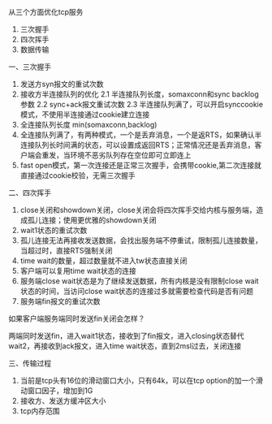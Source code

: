 从三个方面优化tcp服务
1. 三次握手
2. 四次挥手
3. 数据传输


一、三次握手
1. 发送方syn报文的重试次数
2. 接收方半连接队列的优化
    2.1 半连接队列长度，somaxconn和sync backlog参数
    2.2 sync+ack报文重试次数
    2.3 半连接队列满了，可以开启synccookie模式，不使用半连接通过cookie建立连接
3. 全连接队列长度 min(somaxconn,backlog)
4. 全连接队列满了，有两种模式，一个是丢弃消息，一个是返RTS，如果确认半连接队列长时间满的状态，可以设置成返回RTS；正常情况还是丢弃消息，客户端会重发，当环境不恶劣队列存在空位即可立即连上
5. fast open模式，第一次连接还是正常三次握手，会携带cookie,第二次连接就直接通过cookie校验，无需三次握手

二、四次挥手
1. close关闭和showdown关闭，close关闭会将四次挥手交给内核与服务端，造成孤儿连接；使用更优雅的showdown关闭
2. wait1状态的重试次数
3. 孤儿连接无法再接收发送数据，会找出服务端不停重试，限制孤儿连接数量，当超过时，直接RTS强制关闭
4. time wait的数量，超过数量就不进入tw状态直接关闭
5. 客户端可以复用time wait状态的连接
6. 服务端close wait状态是为了继续发送数据，所有内核是没有限制close wait状态的时间，当访问close wait状态的连接过多就需要检查代码是否有问题
7. 服务端fin报文的重试次数

如果客户端服务端同时发送fin关闭会怎样？

两端同时发送fin，进入wait1状态，接收到了fin报文，进入closing状态替代wait2，再接收到ack报文，进入time wait状态，直到2msl过去，关闭连接

三、传输过程
1. 当前是tcp头有16位的滑动窗口大小，只有64k，可以在tcp option的加一个滑动窗口因子，增加到1G
2. 接收方、发送方缓冲区大小
4. tcp内存范围
